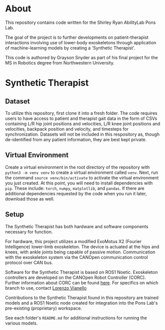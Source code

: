 # About
This repository contains code written for the Shirley Ryan AbilityLab Pons Lab. 

The goal of the project is to further developments on patient-therapist interactions involving use of lower-body exoskeletons through application of machine-learning models by creating a 'Synthetic Therapist'.

This code is authored by Grayson Snyder as part of his final project for the MS in Robotics degree from Northwestern University.

# Synthetic Therapist
## Dataset
To utilize this repository, first clone it into a fresh folder. The code requires users to have access to patient and therapist gait data in the form of CSVs containing L/R hip joint positions and velocities, L/R knee joint positions and velocities, backpack position and velocity, and timesteps for synchronization. Datasets will not be included in this respository as, though de-identified from any patient information, they are best kept private.

## Virtual Environment
Create a virtual environment in the root directory of the repository with `python3 -m venv venv` to create a virtual environment called `venv`. Next, run the command `source venv/bin/activate` to activate the virtual environment you just created. At this point, you will need to install dependencies with `pip`. These include: `torch`, `numpy`, `matplotlib`, and `pandas`. If there are additional dependencies requested by the code when you run it later, download those as well.

## Setup
The Synthetic Therapist has both hardware and software components necessary for function. 

For hardware, this project utilizes a modified ExoMotus X2 (Fourier Intelligence) lower-limb exoskeleton. The device is actuated at the hips and knees, with ankle joints being capable of passive motion. Communication with the exoskeleton system via the CANOpen communication control protocol over CAN bus. 

Software for the Synthetic Therapist is based on ROS1 Noetic. Exoskeleton controllers are developed on the CANOpen Robot Controller (CORC). Further information about CORC can be found [here](https://github.com/ponsLab/BACKUP_CANOpenRobotController). For specifics on which branch to use, contact [Lorenzo Vianello](https://github.com/LorenzoVianello95)

Contributions to the Synthetic Therapist found in this repository are trained models and a ROS1 Noetic node created for integration into the Pons Lab's pre-existing (proprietary) workspace.


See each folder's `README.md` for additional instructions for running the various models.
